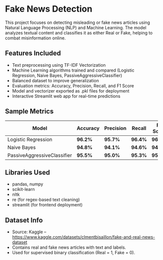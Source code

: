 # Fake News Detection

This project focuses on detecting misleading or fake news articles using Natural Language Processing (NLP) and Machine Learning. 
The model analyzes textual content and classifies it as either Real or Fake, helping to combat misinformation online.

## Features Included
* Text preprocessing using TF-IDF Vectorization
* Machine Learning algorithms trained and compared (Logistic Regression, Naive Bayes, PassiveAggressiveClassifier)
* Balanced dataset to improve generalization
* Evaluation metrics: Accuracy, Precision, Recall, and F1 Score
* Model and vectorizer exported as .pkl files for deployment
* Interactive Streamlit web app for real-time predictions
  
## Sample Metrics
| Model                       | Accuracy  | Precision | Recall    | F1 Score  |
| --------------------------- | --------- | --------- | --------- | --------- |
| Logistic Regression         | **96.2%** | **95.7%** | **96.4%** | **96.0%** |
| Naive Bayes                 | **94.8%** | **94.1%** | **94.6%** | **94.3%** |
| PassiveAggressiveClassifier | **95.5%** | **95.0%** | **95.3%** | **95.1%** |

## Libraries Used
* pandas, numpy
* scikit-learn
* nltk
* re (for regex-based text cleaning)
* streamlit (for frontend deployment)

## Dataset Info
* Source: Kaggle – https://www.kaggle.com/datasets/clmentbisaillon/fake-and-real-news-dataset
* Contains real and fake news articles with text and labels.
* Used for supervised binary classification (Real = 1, Fake = 0).
